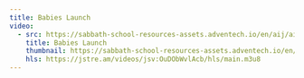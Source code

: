 ```yaml
---
title: Babies Launch
video:
  - src: https://sabbath-school-resources-assets.adventech.io/en/aij/aij-training-videos/assets/en-aij-babies-launch.mp4
    title: Babies Launch
    thumbnail: https://sabbath-school-resources-assets.adventech.io/en/aij/aij-training-videos/assets/en-aij-babies-launch.png
    hls: https://jstre.am/videos/jsv:OuDObWvlAcb/hls/main.m3u8
---
```


